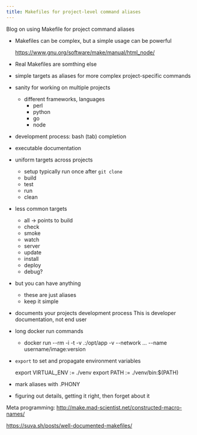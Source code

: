 ```yaml
---
title: Makefiles for project-level command aliases
---
```


Blog on using Makefile for project command aliases

* Makefiles can be complex, but a simple usage can be powerful

    <https://www.gnu.org/software/make/manual/html_node/>

* Real Makefiles are somthing else

* simple targets as aliases for more complex project-specific commands

* sanity for working on multiple projects
  * different frameworks, languages
    * perl
    * python
    * go
    * node

* development process: bash (tab) completion
* executable documentation

* uniform targets across projects
    * setup
        typically run once after `git clone`
    * build
    * test
    * run
    * clean

* less common targets
    * all -> points to build
    * check
    * smoke
    * watch
    * server
    * update
    * install
    * deploy
    * debug?

* but you can have anything
    * these are just aliases
    * keep it simple

* documents your projects development process
    This is developer documentation, not end user

* long docker run commands
    * docker run --rm -i -t -v .:/opt/app  -v --network ... --name
      username/image:version

* `export` to set and propagate environment variables

    export VIRTUAL_ENV := ./venv
    export PATH := ./venv/bin:$(PATH)

* mark aliases with .PHONY
* figuring out details, getting it right, then forget about it

Meta programming:
<http://make.mad-scientist.net/constructed-macro-names/>

<https://suva.sh/posts/well-documented-makefiles/>
